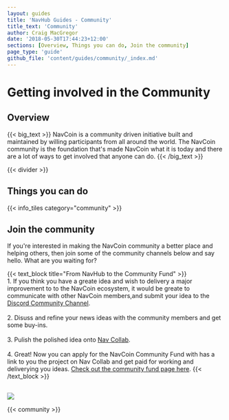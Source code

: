 ```yaml
---
layout: guides
title: 'NavHub Guides - Community'
title_text: 'Community'
author: Craig MacGregor
date: '2018-05-30T17:44:23+12:00'
sections: [Overview, Things you can do, Join the community]
page_type: 'guide'
github_file: 'content/guides/community/_index.md'
---
```

# Getting involved in the Community

## Overview

{{< big_text >}}
NavCoin is a community driven initiative built and maintained by willing participants from all around the world. The NavCoin community is the foundation that's made NavCoin what it is today and there are a lot of ways to get involved that anyone can do.
{{< /big_text >}}

{{< divider >}}

## Things you can do

{{< info_tiles category="community" >}}

## Join the community
<p class="no-title-text">
    If you're interested in making the NavCoin community a better place and helping others, then join some of the community channels below and say hello. What are you waiting for?
</p>

{{< text_block
  title="From NavHub to the Community Fund" >}}
    <br>
    1. If you think you have a greate idea and wish to delivery a major improvement to to the NavCoin ecosystem, it would be greate to communicate with other NavCoin members,and submit your idea to the <a class="a-guide" href="https://discord.gg/wAr93T5" target=e class="a-guide">Discord Community Channel</a>.
    <br><br>
    2. Disuss and refine your news ideas with the community members and get some buy-ins.
    <br><br>
    3. Pulish the polished idea onto <a href="https://collab.navcoin.org/dashboard" class="a-guide" target=e>Nav Collab</a>.
    <br><br>
    4. Great! Now you can apply for the NavCoin Community Fund with has a link to you the project on Nav Collab and get paid for working and deliverying you ideas. <a href="https://navcoin.org/en/community-fund/" target=e class="a-guide">Check out the community fund page here</a>.
{{< /text_block >}}

<img src="/images/guides/workflow.png" style="display: flex; max-width: 700px;margin: 0 auto; margin-top: 30px;">

{{< community >}}

